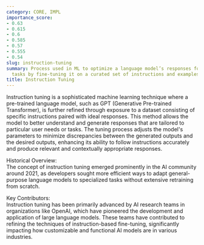 ```yaml
---
category: CORE, IMPL
importance_score:
- 0.63
- 0.615
- 0.6
- 0.585
- 0.57
- 0.555
- 0.54
slug: instruction-tuning
summary: Process used in ML to optimize a language model’s responses for specific
  tasks by fine-tuning it on a curated set of instructions and examples.
title: Instruction Tuning
---
```


Instruction tuning is a sophisticated machine learning technique where a pre-trained language model, such as GPT (Generative Pre-trained Transformer), is further refined through exposure to a dataset consisting of specific instructions paired with ideal responses. This method allows the model to better understand and generate responses that are tailored to particular user needs or tasks. The tuning process adjusts the model's parameters to minimize discrepancies between the generated outputs and the desired outputs, enhancing its ability to follow instructions accurately and produce relevant and contextually appropriate responses.

Historical Overview:  
The concept of instruction tuning emerged prominently in the AI community around 2021, as developers sought more efficient ways to adapt general-purpose language models to specialized tasks without extensive retraining from scratch.

Key Contributors:  
Instruction tuning has been primarily advanced by AI research teams in organizations like OpenAI, which have pioneered the development and application of large language models. These teams have contributed to refining the techniques of instruction-based fine-tuning, significantly impacting how customizable and functional AI models are in various industries.